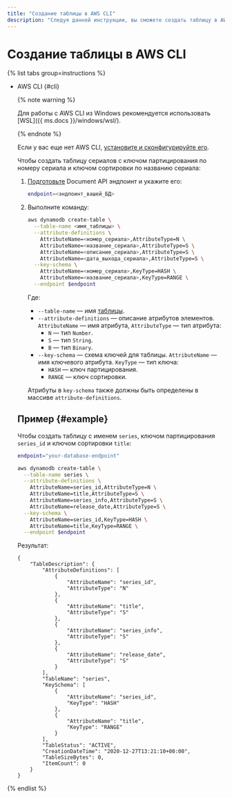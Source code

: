 ```yaml
---
title: "Создание таблицы в AWS CLI"
description: "Следуя данной инструкции, вы сможете создать таблицу в AWS CLI."
---
```


# Создание таблицы в AWS CLI

{% list tabs group=instructions %}

- AWS CLI {#cli}

    {% note warning %}

    Для работы с AWS CLI из Windows рекомендуется использовать [WSL]({{ ms.docs }}/windows/wsl/).

    {% endnote %}

    Если у вас еще нет AWS CLI, [установите и сконфигурируйте его](../../../../ydb/docapi/tools/aws-setup.md).
    
    Чтобы создать таблицу сериалов с ключом партицирования по номеру сериала и ключом сортировки по названию сериала:
    
    1. [Подготовьте](index.md#before-you-begin) Document API эндпоинт и укажите его:

       ```bash
       endpoint=<эндпоинт_вашей_БД>
       ```

    1. Выполните команду:

       ```bash
       aws dynamodb create-table \
         --table-name <имя_таблицы> \
         --attribute-definitions \
           AttributeName=<номер_сериала>,AttributeType=N \
           AttributeName=<название_сериала>,AttributeType=S \
           AttributeName=<описание_сериала>,AttributeType=S \
           AttributeName=<дата_выхода_сериала>,AttributeType=S \
         --key-schema \
           AttributeName=<номер_сериала>,KeyType=HASH \
           AttributeName=<название_сериала>,KeyType=RANGE \
         --endpoint $endpoint
       ```

       Где:
       
       * `--table-name` — имя [таблицы](../../../../ydb/concepts/dynamodb-tables.md).
       * `--attribute-definitions` — описание атрибутов элементов. `AttributeName` — имя атрибута, `AttributeType` — тип атрибута: 
         * `N` — тип `Number`.
         * `S` — тип `String`.
         * `B` — тип `Binary`.
       * `--key-schema` — схема ключей для таблицы. `AttributeName` — имя ключевого атрибута. `KeyType` — тип ключа:
         * `HASH` — ключ партицирования.
         * `RANGE` — ключ сортировки.
       
       Атрибуты в `key-schema` также должны быть определены в массиве `attribute-definitions`.

    ## Пример {#example}
  
    Чтобы создать таблицу с именем `series`, ключом партицирования `series_id` и ключом сортировки `title`:
    
    ```bash
    endpoint="your-database-endpoint"
    ```

    ```bash
    aws dynamodb create-table \
      --table-name series \
      --attribute-definitions \
        AttributeName=series_id,AttributeType=N \
        AttributeName=title,AttributeType=S \
        AttributeName=series_info,AttributeType=S \
        AttributeName=release_date,AttributeType=S \
      --key-schema \
        AttributeName=series_id,KeyType=HASH \
        AttributeName=title,KeyType=RANGE \
      --endpoint $endpoint
    ```

    Результат:

    ```text
    {
        "TableDescription": {
            "AttributeDefinitions": [
                {
                    "AttributeName": "series_id",
                    "AttributeType": "N"
                },
                {
                    "AttributeName": "title",
                    "AttributeType": "S"
                },
                {
                    "AttributeName": "series_info",
                    "AttributeType": "S"
                },
                {
                    "AttributeName": "release_date",
                    "AttributeType": "S"
                }
            ],
            "TableName": "series",
            "KeySchema": [
                {
                    "AttributeName": "series_id",
                    "KeyType": "HASH"
                },
                {
                    "AttributeName": "title",
                    "KeyType": "RANGE"
                }
            ],
            "TableStatus": "ACTIVE",
            "CreationDateTime": "2020-12-27T13:21:10+00:00",
            "TableSizeBytes": 0,
            "ItemCount": 0
        }
    }
    ```

{% endlist %}
